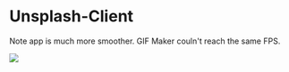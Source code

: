 # Unsplash-Client

Note app is much more smoother. GIF Maker couln't reach the same FPS.

![](https://media.giphy.com/media/1BFErSL5l2iuu9bj8a/giphy.gif)
